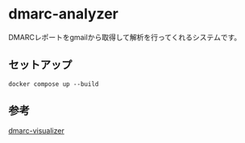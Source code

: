 # dmarc-analyzer

DMARCレポートをgmailから取得して解析を行ってくれるシステムです。

## セットアップ
```
docker compose up --build
```

## 参考
[dmarc-visualizer](https://github.com/debricked/dmarc-visualizer)